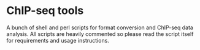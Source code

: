 # ChIP-seq tools

A bunch of shell and perl scripts for format conversion and ChIP-seq data analysis.
All scripts are heavily commented so please read the script itself for requirements and usage instructions.
